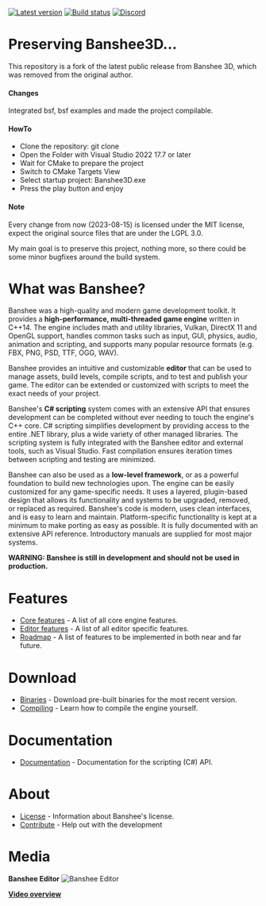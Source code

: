 [![Latest version](https://img.shields.io/badge/latest-v0.4--dev-red.svg)](https://img.shields.io/badge/latest-v0.4--dev-red.svg) [![Build status](https://ci.appveyor.com/api/projects/status/v043naykgplkj42s?svg=true)](https://ci.appveyor.com/project/BearishSun/bansheeengine) [![Discord](https://img.shields.io/discord/572359664528916490.svg?logo=discord)](https://discord.gg/8Xyf5gF)

# Preserving Banshee3D...
This repository is a fork of the latest public release from Banshee 3D, which was removed from the original author.

#### Changes
Integrated bsf, bsf examples and made the project compilable.

#### HowTo
- Clone the repository: git clone <url> <target>
- Open the Folder with Visual Studio 2022 17.7 or later
- Wait for CMake to prepare the project
- Switch to CMake Targets View
- Select startup project: Banshee3D.exe
- Press the play button and enjoy

#### Note
Every change from now (2023-08-15) is licensed under the MIT license, expect the original source files that are under the LGPL 3.0.

My main goal is to preserve this project, nothing more, so there could be some minor bugfixes around the build system.

# What was Banshee? 
Banshee was a high-quality and modern game development toolkit. It provides a **high-performance, multi-threaded game engine** written in C++14. The engine includes math and utility libraries, Vulkan, DirectX 11 and OpenGL support, handles common tasks such as input, GUI, physics, audio, animation and scripting, and supports many popular resource formats (e.g. FBX, PNG, PSD, TTF, OGG, WAV).

Banshee provides an intuitive and customizable **editor** that can be used to manage assets, build levels, compile scripts, and to test and publish your game. The editor can be extended or customized with scripts to meet the exact needs of your project.

Banshee's **C# scripting** system comes with an extensive API that ensures development can be completed without ever needing to touch the engine's C++ core. C# scripting simplifies development by providing access to the entire .NET library, plus a wide variety of other managed libraries. The scripting system is fully integrated with the Banshee editor and external tools, such as Visual Studio. Fast compilation ensures iteration times between scripting and testing are minimized.

Banshee can also be used as a **low-level framework**, or as a powerful foundation to build new technologies upon. The engine can be easily customized for any game-specific needs. It uses a layered, plugin-based design that allows its functionality and systems to be upgraded, removed, or replaced as required. Banshee's code is modern, uses clean interfaces, and is easy to learn and maintain. Platform-specific functionality is kept at a minimum to make porting as easy as possible. It is fully documented with an extensive API reference. Introductory manuals are supplied for most major systems.

**WARNING: Banshee is still in development and should not be used in production.**

# Features
* [Core features](https://github.com/OmniVortexStudios/BansheeEngine/blob/master/Source/bsf/Documentation/GitHub/features.md) - A list of all core engine features.
* [Editor features](https://github.com/OmniVortexStudios/BansheeEngine/blob/master/Documentation/GitHub/features.md) - A list of all editor specific features.
* [Roadmap](https://github.com/OmniVortexStudios/BansheeEngine/blob/master/Source/bsf/Documentation/GitHub/roadmap.md) - A list of features to be implemented in both near and far future. 

# Download
* [Binaries](https://github.com/OmniVortexStudios/BansheeEngine/blob/master/Documentation/GitHub/install.md) - Download pre-built binaries for the most recent version.
* [Compiling](https://github.com/OmniVortexStudios/BansheeEngine/blob/master/Documentation/GitHub/compiling.md) - Learn how to compile the engine yourself.

# Documentation
* [Documentation](http://docs.banshee3d.com/Managed/index.html) - Documentation for the scripting (C#) API.

# About
* [License](https://github.com/OmniVortexStudios/BansheeEngine/blob/master/Documentation/GitHub/license.md) - Information about Banshee's license.
* [Contribute](http://www.banshee3d.com/contribute) - Help out with the development

# Media
**Banshee Editor**
![Banshee Editor](http://bearishsun.thalassa.feralhosting.com/BansheeEditor.png "Banshee Editor")

[**Video overview**](https://youtu.be/WJsYOyCXGEU)
